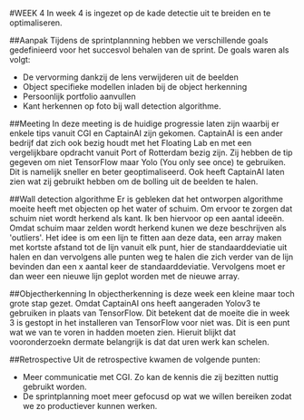 #WEEK 4
In week 4 is ingezet op de kade detectie uit te breiden en te optimaliseren.

##Aanpak
Tijdens de sprintplannning hebben we verschillende goals gedefinieerd voor het succesvol behalen van de sprint. De goals waren als volgt:

- De vervorming dankzij de lens verwijderen uit de beelden
- Object specifieke modellen inladen bij de object herkenning
- Persoonlijk portfolio aanvullen
- Kant herkennen op foto bij wall detection algorithme.

##Meeting
In deze meeting is de huidige progressie laten zijn waarbij er enkele tips vanuit CGI en CaptainAI zijn gekomen. CaptainAI is een ander bedrijf dat zich ook bezig houdt met het Floating Lab en met een vergelijkbare opdracht vanuit Port of Rotterdam bezig zijn. Zij hebben de tip gegeven om niet TensorFlow maar Yolo (You only see once) te gebruiken. Dit is namelijk sneller en beter geoptimaliseerd. Ook heeft CaptainAI laten zien wat zij gebruikt hebben om de bolling uit de beelden te halen.


##Wall detection algorithme
Er is gebleken dat het ontworpen algorithme moeite heeft met objecten op het water of schuim. Om ervoor te zorgen dat schuim niet wordt herkend als kant. Ik ben hiervoor op een aantal ideeën. Omdat schuim maar zelden wordt herkend kunen we deze beschrijven als 'outliers'. Het idee is om een lijn te fitten aan deze data, een array maken met kortste afstand tot de lijn vanuit elk punt, hier de standaarddeviatie uit halen en dan vervolgens alle punten weg te halen die zich verder van de lijn bevinden dan een x aantal keer de standaarddeviatie. Vervolgens moet er dan weer een nieuwe lijn geplot worden met de nieuwe array. 


##Objectherkenning
In objectherkenning is deze week een kleine maar toch grote stap gezet. Omdat CaptainAI ons heeft aangeraden Yolov3 te gebruiken in plaats van TensorFlow. Dit betekent dat de moeite die in week 3 is gestopt in het installeren van TensorFlow voor niet was. Dit is een punt wat we van te voren in hadden moeten zien. Hieruit blijkt dat vooronderzoekn dermate belangrijk is dat dat uren werk kan schelen.

##Retrospective
Uit de retrospective kwamen de volgende punten:
- Meer communicatie met CGI. Zo kan de kennis die zij bezitten nuttig gebruikt worden.
- De sprintplanning moet meer gefocusd op wat we willen bereiken zodat we zo productiever kunnen werken.

